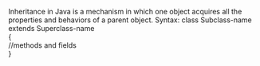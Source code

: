 Inheritance in Java is a mechanism in which one object acquires all the properties and behaviors of a parent object.
Syntax:
    class Subclass-name extends Superclass-name  
    {  
        //methods and fields  
    }  